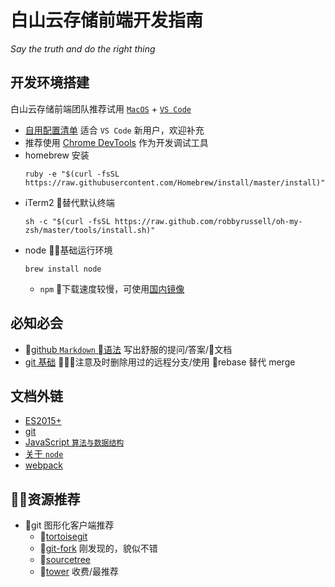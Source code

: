# 白山云存储前端开发指南

*Say the truth and do the right thing*

## 开发环境搭建
白山云存储前端团队推荐试用 [`MacOS`](https://www.apple.com/macbook-pro/) + [`VS Code`](https://code.visualstudio.com/)

* [自用配置清单](https://github.com/adwerrd/vscode-wu) 适合 `VS Code` 新用户，欢迎补充
* 推荐使用 [Chrome DevTools](http://www.baidu.com/s?wd=chrome) 作为开发调试工具
* homebrew 安装
  ```
  ruby -e "$(curl -fsSL https://raw.githubusercontent.com/Homebrew/install/master/install)"
  ```
* iTerm2 替代默认终端
  ```
  sh -c "$(curl -fsSL https://raw.github.com/robbyrussell/oh-my-zsh/master/tools/install.sh)"
  ```
* node 基础运行环境
  ```
  brew install node
  ```
  * `npm` 下载速度较慢，可使用[国内镜像](https://npm.taobao.org/)

## 必知必会
* [github `Markdown` 语法](https://github.com/guodongxiaren/README) 写出舒服的提问/答案/文档 
* [git 基础](http://www.ruanyifeng.com/blog/2015/08/git-use-process.html) 注意及时删除用过的远程分支/使用 rebase 替代 merge

## 文档外链
* [ES2015+](http://es6.ruanyifeng.com/)
* [git](https://git-scm.com/book/zh/v2/)
* [JavaScript `算法与数据结构`](https://github.com/trekhleb/javascript-algorithms/blob/master/README.zh-CN.md)
* [关于 `node`](https://elemefe.github.io/node-interview/#/sections/zh-cn/)
* [webpack](https://webpack.docschina.org/concepts)

## 资源推荐
* git 图形化客户端推荐
  * [tortoisegit](https://tortoisegit.org/)
  * [git-fork](https://git-fork.com/) 刚发现的，貌似不错
  * [sourcetree](https://www.sourcetreeapp.com/)
  * [tower](https://www.git-tower.com/mac/) 收费/最推荐
